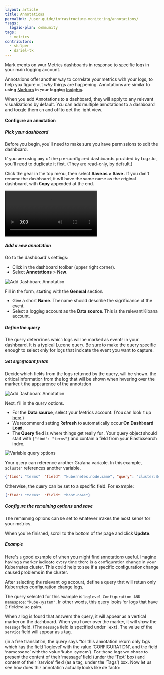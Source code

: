 ```yaml
---
layout: article
title: Annotations
permalink: /user-guide/infrastructure-monitoring/annotations/
flags:
  logzio-plan: community
tags:
  - metrics
contributors:
  - shalper
  - daniel-tk
---
```


Mark events on your Metrics dashboards in response to specific logs in your main logging account.

Annotations offer another way to correlate your metrics with your logs, to help you figure out _why_ things are happening. Annotations are similar to using [Markers]({{site.baseurl}}/user-guide/insights/markers.html) in your logging [Insights]({{site.baseurl}}/user-guide/insights/exploring-insights.html).

When you add Annotations to a dashboard, they will apply to any relevant visualizations by default. You can add multiple annotations to a dashboard and toggle them on and off to get the right view.

#### Configure an annotation

<div class="tasklist">

##### Pick your dashboard

Before you begin, you'll need to make sure you have permissions to edit the dashboard.

If you are using any of the pre-configured dashboards provided by Logz.io, you'll need to duplicate it first.
(They are read-only, by default.)

Click the gear **<i class="li li-gear"></i>** in the top menu, then select **Save as > Save** .
If you don't rename the dashboard, it will have the same name as the original dashboard, with **Copy** appended at the end.

  <video autoplay loop>
    <source src="https://dytvr9ot2sszz.cloudfront.net/logz-docs/grafana-videos/copy-dashboard2.mp4" type="video/mp4" />
  </video>

##### Add a new annotation

Go to the dashboard's settings:

* Click <i class="fas fa-cog"></i> in the dashboard toolbar (upper right corner).
* Select **Annotations** > **New**.

![Add Dashboard Annotation](https://dytvr9ot2sszz.cloudfront.net/logz-docs/grafana/annotation-example.png)

Fill in the form, starting with the **General** section.

* Give a short **Name**. The name should describe the significance of the event.
* Select a logging account as the **Data source**. This is the relevant Kibana account.

##### Define the query

The query determines which logs will be marked as events in your dashboard. It is a typical Lucene query. Be sure to make the query specific enough to select only for logs that indicate the event you want to capture.

##### Set significant fields

Decide which fields from the logs returned by the query, will be shown. the critical information from the log that will be shown when hovering over the marker. t the appearence of the annotation

![Add Dashboard Annotation](https://dytvr9ot2sszz.cloudfront.net/logz-docs/grafana/annotation-example.png)


Next, fill in the query options.

* For the **Data source**, select your Metrics account. (You can look it up [here](https://app.logz.io/#/dashboard/settings/manage-accounts).)
* We recommend setting **Refresh** to automatically occur **On Dashboard Load**.
* The **Query** field is where things get really fun. Your query object should start with `{"find": "terms"}`
  and contain a field from your Elasticsearch index.

![Variable query options](https://dytvr9ot2sszz.cloudfront.net/logz-docs/grafana/variable-config--query-options.png)

  Your query can reference another Grafana variable.
  In this example, `$cluster` references another variable.

  ```json
  {"find": "terms", "field": "kubernetes.node.name", "query": "cluster:$cluster"}
  ```
  Otherwise, the query can be set to a specific field. For example:

  ```json
  {"find": "terms", "field": "host.name"}
  ```

##### Configure the remaining options and save

The remaining options can be set
to whatever makes the most sense for your metrics.

When you're finished, scroll to the bottom of the page and click **Update**.


##### Example

Here's a good example of when you might find annotations useful. Imagine having a marker indicate every time there is a configuration change in your Kubernetes cluster. This could help to see if a specific configuration change caused problems in the cluster.

After selecting the relevant log account, define a query that will return only Kubernetes configuration change logs. 

The query selected for this example is `loglevel:Configuration AND namespace:"kube-system"`. In other words, this query looks for logs that have 2 field:value pairs.

When a log is found that answers the query, it will appear as a vertical marker on the dashboard. When you hover over the marker, it will show the `message` field. (The `message` field is specified under `Text`). The value of the `service` field will appear as a tag.




 (in a free translation, the query says “for this annotation return only logs which has the field ’loglevel’ with the value ‘CONFIGURATION’, and the field ‘namespace’ with the value ‘kube-system’).
For these logs we chose to present the content of their ‘message’ field (under the ‘Text’ box) and content of their ‘service’ field (as a tag, under the ‘Tags’) box.
Now let us see how does this annotation actually looks like de facto:   


